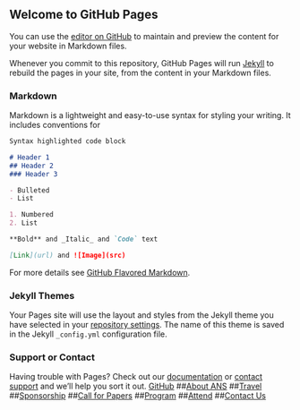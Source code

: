 ## Welcome to GitHub Pages

You can use the [editor on GitHub](https://github.com/nsryan2/ANS2021Conference/edit/master/index.md) to maintain and preview the content for your website in Markdown files.

Whenever you commit to this repository, GitHub Pages will run [Jekyll](https://jekyllrb.com/) to rebuild the pages in your site, from the content in your Markdown files.

### Markdown

Markdown is a lightweight and easy-to-use syntax for styling your writing. It includes conventions for

```markdown
Syntax highlighted code block

# Header 1
## Header 2
### Header 3

- Bulleted
- List

1. Numbered
2. List

**Bold** and _Italic_ and `Code` text

[Link](url) and ![Image](src)
```

For more details see [GitHub Flavored Markdown](https://guides.github.com/features/mastering-markdown/).

### Jekyll Themes

Your Pages site will use the layout and styles from the Jekyll theme you have selected in your [repository settings](https://github.com/nsryan2/ANS2021Conference/settings). The name of this theme is saved in the Jekyll `_config.yml` configuration file.

### Support or Contact

Having trouble with Pages? Check out our [documentation](https://help.github.com/categories/github-pages-basics/) or [contact support](https://github.com/contact) and we’ll help you sort it out.
[GitHub](http://github.com)
##[About ANS](https://github.com/nsryan2/ANS2021Conference/blob/master/About%20ANS) ##[Travel](https://github.com/nsryan2/ANS2021Conference/blob/master/Travel) ##[Sponsorship](https://github.com/nsryan2/ANS2021Conference/blob/master/Sponsorship) ##[Call for Papers](https://github.com/nsryan2/ANS2021Conference/blob/master/Call%20for%20Papers) ##[Program](https://github.com/nsryan2/ANS2021Conference/blob/master/Program) ##[Attend](https://github.com/nsryan2/ANS2021Conference/blob/master/Attend) ##[Contact Us](https://github.com/nsryan2/ANS2021Conference/blob/master/Contact%20Us)
 
